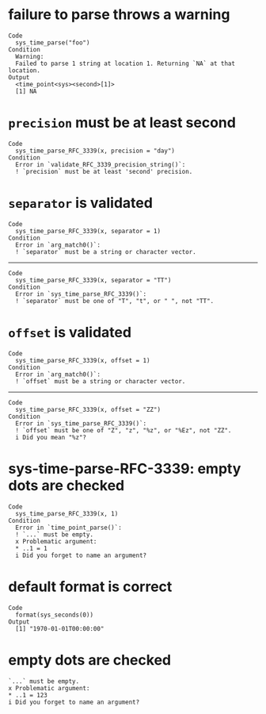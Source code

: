 # failure to parse throws a warning

    Code
      sys_time_parse("foo")
    Condition
      Warning:
      Failed to parse 1 string at location 1. Returning `NA` at that location.
    Output
      <time_point<sys><second>[1]>
      [1] NA

# `precision` must be at least second

    Code
      sys_time_parse_RFC_3339(x, precision = "day")
    Condition
      Error in `validate_RFC_3339_precision_string()`:
      ! `precision` must be at least 'second' precision.

# `separator` is validated

    Code
      sys_time_parse_RFC_3339(x, separator = 1)
    Condition
      Error in `arg_match0()`:
      ! `separator` must be a string or character vector.

---

    Code
      sys_time_parse_RFC_3339(x, separator = "TT")
    Condition
      Error in `sys_time_parse_RFC_3339()`:
      ! `separator` must be one of "T", "t", or " ", not "TT".

# `offset` is validated

    Code
      sys_time_parse_RFC_3339(x, offset = 1)
    Condition
      Error in `arg_match0()`:
      ! `offset` must be a string or character vector.

---

    Code
      sys_time_parse_RFC_3339(x, offset = "ZZ")
    Condition
      Error in `sys_time_parse_RFC_3339()`:
      ! `offset` must be one of "Z", "z", "%z", or "%Ez", not "ZZ".
      i Did you mean "%z"?

# sys-time-parse-RFC-3339: empty dots are checked

    Code
      sys_time_parse_RFC_3339(x, 1)
    Condition
      Error in `time_point_parse()`:
      ! `...` must be empty.
      x Problematic argument:
      * ..1 = 1
      i Did you forget to name an argument?

# default format is correct

    Code
      format(sys_seconds(0))
    Output
      [1] "1970-01-01T00:00:00"

# empty dots are checked

    `...` must be empty.
    x Problematic argument:
    * ..1 = 123
    i Did you forget to name an argument?

